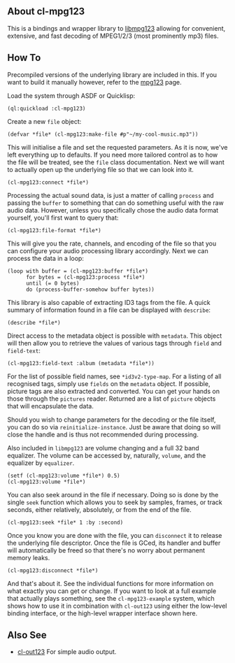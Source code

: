 ## About cl-mpg123
This is a bindings and wrapper library to [libmpg123](https://www.mpg123.de) allowing for convenient, extensive, and fast decoding of MPEG1/2/3 (most prominently mp3) files.

## How To
Precompiled versions of the underlying library are included in this. If you want to build it manually however, refer to the [mpg123](https://www.mpg123.de/) page.

Load the system through ASDF or Quicklisp:

    (ql:quickload :cl-mpg123)

Create a new `file` object:

    (defvar *file* (cl-mpg123:make-file #p"~/my-cool-music.mp3"))

This will initialise a file and set the requested parameters. As it is now, we've left everything up to defaults. If you need more tailored control as to how the file will be treated, see the `file` class documentation. Next we will want to actually open up the underlying file so that we can look into it.

    (cl-mpg123:connect *file*)

Processing the actual sound data, is just a matter of calling `process` and passing the `buffer` to something that can do something useful with the raw audio data. However, unless you specifically chose the audio data format yourself, you'll first want to query that:

    (cl-mpg123:file-format *file*)

This will give you the rate, channels, and encoding of the file so that you can configure your audio processing library accordingly. Next we can process the data in a loop:

    (loop with buffer = (cl-mpg123:buffer *file*)
          for bytes = (cl-mpg123:process *file*)
          until (= 0 bytes)
          do (process-buffer-somehow buffer bytes))

This library is also capable of extracting ID3 tags from the file. A quick summary of information found in a file can be displayed with `describe`:

    (describe *file*)

Direct access to the metadata object is possible with `metadata`. This object will then allow you to retrieve the values of various tags through `field` and `field-text`:

    (cl-mpg123:field-text :album (metadata *file*))

For the list of possible field names, see `*id3v2-type-map`. For a listing of all recognised tags, simply use `fields` on the `metadata` object. If possible, picture tags are also extracted and converted. You can get your hands on those through the `pictures` reader. Returned are a list of `picture` objects that will encapsulate the data.

Should you wish to change parameters for the decoding or the file itself, you can do so via `reinitialize-instance`. Just be aware that doing so will close the handle and is thus not recommended during processing.

Also included in `libmpg123` are volume changing and a full 32 band equalizer. The volume can be accessed by, naturally, `volume`, and the equalizer by `equalizer`.

    (setf (cl-mpg123:volume *file*) 0.5)
    (cl-mpg123:volume *file*)

You can also seek around in the file if necessary. Doing so is done by the single `seek` function which allows you to seek by samples, frames, or track seconds, either relatively, absolutely, or from the end of the file.

    (cl-mpg123:seek *file* 1 :by :second)

Once you know you are done with the file, you can `disconnect` it to release the underlying file descriptor. Once the file is GCed, its handler and buffer will automatically be freed so that there's no worry about permanent memory leaks.

    (cl-mpg123:disconnect *file*)

And that's about it. See the individual functions for more information on what exactly you can get or change. If you want to look at a full example that actually plays something, see the `cl-mpg123-example` system, which shows how to use it in combination with `cl-out123` using either the low-level binding interface, or the high-level wrapper interface shown here.

## Also See

* [cl-out123](https://shirakumo.github.io/cl-out123/) For simple audio output.
